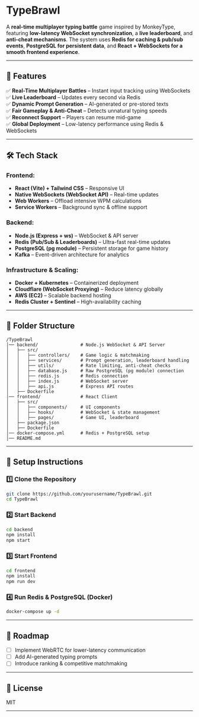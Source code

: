 # TypeBrawl

A **real-time multiplayer typing battle** game inspired by MonkeyType, featuring **low-latency WebSocket synchronization**, a **live leaderboard**, and **anti-cheat mechanisms**. The system uses **Redis for caching & pub/sub events**, **PostgreSQL for persistent data**, and **React + WebSockets for a smooth frontend experience**.

---

## 🚀 Features
✅ **Real-Time Multiplayer Battles** – Instant input tracking using WebSockets  
✅ **Live Leaderboard** – Updates every second via Redis  
✅ **Dynamic Prompt Generation** – AI-generated or pre-stored texts  
✅ **Fair Gameplay & Anti-Cheat** – Detects unnatural typing speeds  
✅ **Reconnect Support** – Players can resume mid-game  
✅ **Global Deployment** – Low-latency performance using Redis & WebSockets  

---

## 🛠 Tech Stack

### **Frontend:**
- **React (Vite) + Tailwind CSS** – Responsive UI
- **Native WebSockets (WebSocket API)** – Real-time updates
- **Web Workers** – Offload intensive WPM calculations
- **Service Workers** – Background sync & offline support

### **Backend:**
- **Node.js (Express + ws)** – WebSocket & API server
- **Redis (Pub/Sub & Leaderboards)** – Ultra-fast real-time updates
- **PostgreSQL (pg module)** – Persistent storage for game history
- **Kafka** – Event-driven architecture for analytics

### **Infrastructure & Scaling:**
- **Docker + Kubernetes** – Containerized deployment
- **Cloudflare (WebSocket Proxying)** – Reduce latency globally
- **AWS (EC2)** – Scalable backend hosting
- **Redis Cluster + Sentinel** – High-availability caching

---

## 📂 Folder Structure
```
/TypeBrawl
│── backend/                # Node.js WebSocket & API Server  
│   ├── src/
│   │   ├── controllers/    # Game logic & matchmaking  
│   │   ├── services/       # Prompt generation, leaderboard handling  
│   │   ├── utils/          # Rate limiting, anti-cheat checks  
│   │   ├── database.js     # Raw PostgreSQL (pg module) connection  
│   │   ├── redis.js        # Redis connection  
│   │   ├── index.js        # WebSocket server  
│   │   ├── api.js          # Express API routes  
│   ├── Dockerfile          
│── frontend/               # React Client  
│   ├── src/  
│   │   ├── components/     # UI components  
│   │   ├── hooks/          # WebSocket & state management  
│   │   ├── pages/          # Game UI, leaderboard  
│   ├── package.json  
│   ├── Dockerfile  
│── docker-compose.yml      # Redis + PostgreSQL setup  
│── README.md  
```

---

## 🔧 Setup Instructions

### 1️⃣ Clone the Repository
```bash
git clone https://github.com/yourusername/TypeBrawl.git
cd TypeBrawl
```

### 2️⃣ Start Backend
```bash
cd backend
npm install
npm start
```

### 3️⃣ Start Frontend
```bash
cd frontend
npm install
npm run dev
```

### 4️⃣ Run Redis & PostgreSQL (Docker)
```bash
docker-compose up -d
```

---

## 📝 Roadmap
- [ ] Implement WebRTC for lower-latency communication  
- [ ] Add AI-generated typing prompts  
- [ ] Introduce ranking & competitive matchmaking  

---

## 📜 License
MIT

---
